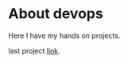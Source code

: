 # About devops

Here I have my hands on projects.

last project <a href="https://roadmap.sh/projects/configuration-management">link</a>.
